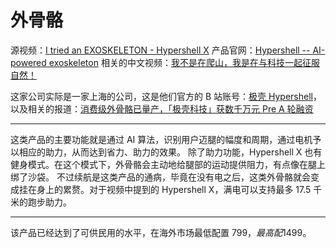 # 外骨骼

源视频：[I tried an EXOSKELETON - Hypershell X](https://www.youtube.com/watch?v=TKAa535sXEk)
产品官网：[Hypershell -- AI-powered exoskeleton](https://hypershell.tech/pages/hypershell-x-exoskeleton)
相关的中文视频：[我不是在爬山，我是在与科技一起征服自然！](https://www.bilibili.com/video/BV11bREYMEFZ/)

这家公司实际是一家上海的公司，这是他们官方的 B 站账号：[极壳 Hypershell](https://space.bilibili.com/3546862193739923)，以及相关的报道：[消费级外骨骼已量产，「极壳科技」获数千万元 Pre A 轮融资](https://www.36kr.com/p/2773132506118921)

- - -

这类产品的主要功能就是通过 AI 算法，识别用户迈腿的幅度和周期，通过电机予以相应的助力，从而达到省力、助力的效果。
除了助力功能，Hypershell X 也有健身模式。在这个模式下，外骨骼会主动地给腿部的运动提供阻力，有点像在腿上绑了沙袋。
不过续航是这类产品的通病，毕竟在没有电之后，这类外骨骼就会变成挂在身上的累赘。对于视频中提到的 Hypershell X，满电可以支持最多 17.5 千米的跑步助力。

- - -

该产品已经达到了可供民用的水平，在海外市场最低配置 799$，最高配 1499$。
